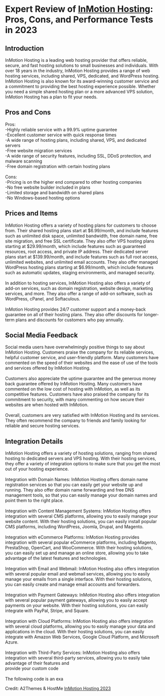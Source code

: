 <h1>Expert Review of <a href="https://a2themes.com/inmotion-hosting-reviews">InMotion Hosting</a>: Pros, Cons, and Performance Tests in 2023</h1>
<h2>Introduction</h2>
InMotion Hosting is a leading web hosting provider that offers reliable, secure, and fast hosting solutions to small businesses and individuals. With over 18 years in the industry, InMotion Hosting provides a range of web hosting services, including shared, VPS, dedicated, and WordPress hosting. InMotion Hosting is also known for its award-winning customer service and a commitment to providing the best hosting experience possible. Whether you need a simple shared hosting plan or a more advanced VPS solution, InMotion Hosting has a plan to fit your needs.
<h2>Pros and Cons</h2>
Pros: <br>-Highly reliable service with a 99.9% uptime guarantee<br>-Excellent customer service with quick response times<br>-A wide range of hosting plans, including shared, VPS, and dedicated servers<br>-Free website migration services<br>-A wide range of security features, including SSL, DDoS protection, and malware scanning<br>-Free domain registration with certain hosting plans<br><br>Cons: <br>-Pricing is on the higher end compared to other hosting companies<br>-No free website builder included in plans<br>-Limited storage and bandwidth on shared plans<br>-No Windows-based hosting options
<h2>Prices and Items</h2>
InMotion Hosting offers a variety of hosting plans for customers to choose from. Their shared hosting plans start at $6.99/month, and include features such as unlimited disk space, unlimited bandwidth, free domain name, free site migration, and free SSL certificate. They also offer VPS hosting plans starting at $29.99/month, which include features such as guaranteed resources, root access, and private IP address. Their dedicated server plans start at $139.99/month, and include features such as full root access, unlimited websites, and unlimited email accounts. They also offer managed WordPress hosting plans starting at $6.99/month, which include features such as automatic updates, staging environments, and managed security.<br><br>In addition to hosting services, InMotion Hosting also offers a variety of add-on services, such as domain registration, website design, marketing services, and more. They also offer a range of add-on software, such as WordPress, cPanel, and Softaculous.<br><br>InMotion Hosting provides 24/7 customer support and a money-back guarantee on all of their hosting plans. They also offer discounts for longer-term plans and discounts for customers who pay annually.
<h2>Social Media Feedback</h2>
Social media users have overwhelmingly positive things to say about InMotion Hosting. Customers praise the company for its reliable services, helpful customer service, and user-friendly platform. Many customers have commented on the speed of their websites and the ease of use of the tools and services offered by InMotion Hosting.<br><br>Customers also appreciate the uptime guarantee and the generous money back guarantee offered by InMotion Hosting. Many customers have commented on the low cost of hosting with InMotion, as well as its competitive features. Customers have also praised the company for its commitment to security, with many commenting on how secure their websites are when hosted with InMotion.<br><br>Overall, customers are very satisfied with InMotion Hosting and its services. They often recommend the company to friends and family looking for reliable and secure hosting services.
<h2>Integration Details</h2>
InMotion Hosting offers a variety of hosting solutions, ranging from shared hosting to dedicated servers and VPS hosting. With their hosting services, they offer a variety of integration options to make sure that you get the most out of your hosting experience.<br><br>Integration with Domain Names: InMotion Hosting offers domain name registration services so that you can easily get your website up and running. They also offer domain name forwarding and free DNS management tools, so that you can easily manage your domain names and point them to the right place.<br><br>Integration with Content Management Systems: InMotion Hosting offers integration with several CMS platforms, allowing you to easily manage your website content. With their hosting solutions, you can easily install popular CMS platforms, including WordPress, Joomla, Drupal, and Magento.<br><br>Integration with eCommerce Platforms: InMotion Hosting provides integration with several popular eCommerce platforms, including Magento, PrestaShop, OpenCart, and WooCommerce. With their hosting solutions, you can easily set up and manage an online store, allowing you to take advantage of the latest features and technologies.<br><br>Integration with Email and Webmail: InMotion Hosting also offers integration with several popular email and webmail services, allowing you to easily manage your emails from a single interface. With their hosting solutions, you can easily create and manage email accounts and forwarders.<br><br>Integration with Payment Gateways: InMotion Hosting also offers integration with several popular payment gateways, allowing you to easily accept payments on your website. With their hosting solutions, you can easily integrate with PayPal, Stripe, and Square.<br><br>Integration with Cloud Platforms: InMotion Hosting also offers integration with several cloud platforms, allowing you to easily manage your data and applications in the cloud. With their hosting solutions, you can easily integrate with Amazon Web Services, Google Cloud Platform, and Microsoft Azure.<br><br>Integration with Third-Party Services: InMotion Hosting also offers integration with several third-party services, allowing you to easily take advantage of their features and <br>provide your custom code<br><br>The following code is an exa
<p>Credit: A2Themes & HostMe <a href="https://a2themes.com/inmotion-hosting-reviews">InMotion Hosting 2023</a></p>
